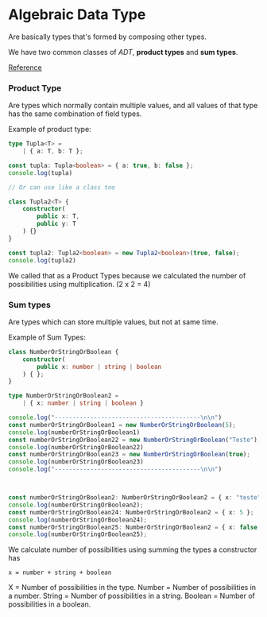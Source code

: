 # Algebraic Data Type

Are basically types that's formed by composing other types.

We have two common classes of *ADT*, **product types** and **sum types**.


[Reference](https://en.m.wikipedia.org/wiki/Algebraic_data_type)

### Product Type

Are types which normally contain multiple values, and all values of that type has the same combination of field types.

Example of product type:

```ts
type Tupla<T> = 
    | { a: T, b: T };

const tupla: Tupla<boolean> = { a: true, b: false };
console.log(tupla)

// Or can use like a class too

class Tupla2<T> {
    constructor(
        public x: T,
        public y: T
    ) {}
}

const tupla2: Tupla2<boolean> = new Tupla2<boolean>(true, false);
console.log(tupla2)
```

We called that as a Product Types because we calculated the number of possibilities using multiplication. (2 x 2 = 4)

### Sum types

Are types which can store multiple values, but not at same time.

Example of Sum Types:

```ts
class NumberOrStringOrBoolean {
    constructor(
        public x: number | string | boolean
    ) { };
}

type NumberOrStringOrBoolean2 =
    | { x: number | string | boolean }

console.log("-----------------------------------------\n\n")
const numberOrStringOrBoolean1 = new NumberOrStringOrBoolean(5);
console.log(numberOrStringOrBoolean1)
const numberOrStringOrBoolean22 = new NumberOrStringOrBoolean("Teste");
console.log(numberOrStringOrBoolean22)
const numberOrStringOrBoolean23 = new NumberOrStringOrBoolean(true);
console.log(numberOrStringOrBoolean23)
console.log("-----------------------------------------\n\n")



const numberOrStringOrBoolean2: NumberOrStringOrBoolean2 = { x: "teste" };
console.log(numberOrStringOrBoolean2);
const numberOrStringOrBoolean24: NumberOrStringOrBoolean2 = { x: 5 };
console.log(numberOrStringOrBoolean24);
const numberOrStringOrBoolean25: NumberOrStringOrBoolean2 = { x: false };
console.log(numberOrStringOrBoolean25);
```

We calculate number of possibilities using summing the types a constructor has

`x = number + string + boolean`

X = Number of possibilities in the type.
Number = Number of possibilities in a number.
String = Number of possibilities in a string.
Boolean = Number of possibilities in a boolean.